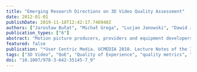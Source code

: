 ```yaml
---
title: "Emerging Research Directions on 3D Video Quality Assessment"
date: 2012-01-01
publishDate: 2019-11-18T12:42:17.746948Z
authors: ["Jarosław Bułat", "Michał Grega", "Lucjan Janowski", "Dawid Juszka", "Mikołaj Leszczuk", "Zdzisław Papir", "Piotr Romaniak"]
publication_types: ["6"]
abstract: "Motion picture producers, providers and equipment developers have to deeply consider end user perception of the application being often expressed in terms of a capacious Quality of Experience (QoE) concept. QoE is affected across the whole application delivery chain including content digitisation and compression, its network delivery and reproduction. During recent years enormous research effort and massive tests have been performed in order to identify factors affecting QoE and develop their mapping to scales like Mean Opinion Score for 2D content. Today, the digital video world is on the eve of 3D imaging which is far more complex and sophisticated not only because of the involved technology but also due to the multi-factor nature of the overall 3D experience. This paper discusses the current state of the research on the emerging problem of the user perceived quality of 3D content."
featured: false
publication: "*User Centric Media. UCMEDIA 2010. Lecture Notes of the Institute for Computer Sciences, Social Informatics and Telecommunications Engineering*"
tags: ["3D Video", "QoE", "Quality of Experience", "quality metrics", "subjective tests"]
doi: "10.1007/978-3-642-35145-7_9"
---
```


